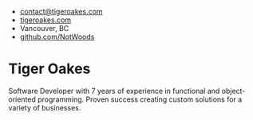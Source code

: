 + [contact@tigeroakes.com](mailto:contact@tigeroakes.com)
+ [tigeroakes.com](https://tigeroakes.com)
+ Vancouver, BC
+ [github.com/NotWoods](https://github.com/NotWoods)

Tiger Oakes
===========

Software Developer with 7 years of experience
in functional and object-oriented programming.
Proven success creating custom solutions for a variety of businesses.
